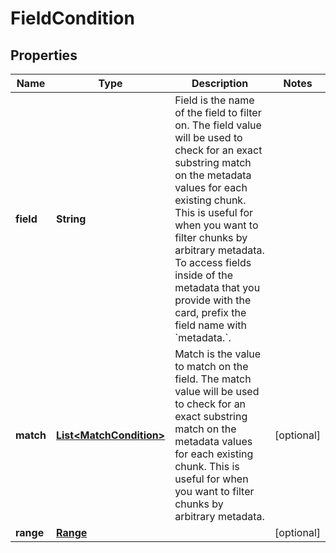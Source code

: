 

# FieldCondition


## Properties

| Name | Type | Description | Notes |
|------------ | ------------- | ------------- | -------------|
|**field** | **String** | Field is the name of the field to filter on. The field value will be used to check for an exact substring match on the metadata values for each existing chunk. This is useful for when you want to filter chunks by arbitrary metadata. To access fields inside of the metadata that you provide with the card, prefix the field name with &#x60;metadata.&#x60;. |  |
|**match** | [**List&lt;MatchCondition&gt;**](MatchCondition.md) | Match is the value to match on the field. The match value will be used to check for an exact substring match on the metadata values for each existing chunk. This is useful for when you want to filter chunks by arbitrary metadata. |  [optional] |
|**range** | [**Range**](Range.md) |  |  [optional] |



